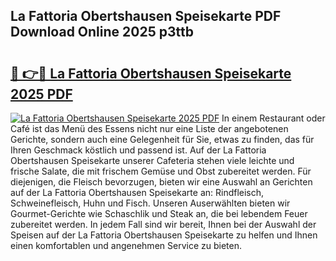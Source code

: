 ## La Fattoria Obertshausen Speisekarte PDF Download Online 2025 p3ttb

# <h2><a href="http://gc73pit.nevu.top/?p=La+Fattoria+Obertshausen+Speisekarte">🔗 👉🔴 La Fattoria Obertshausen Speisekarte 2025 PDF</a></h2>

[![La Fattoria Obertshausen Speisekarte 2025 PDF](https://i.imgur.com/dBaPXMq.png)](http://gc73pit.nevu.top/?p=La+Fattoria+Obertshausen+Speisekarte)
In einem Restaurant oder Café ist das Menü des Essens nicht nur eine Liste der angebotenen Gerichte, sondern auch eine Gelegenheit für Sie, etwas zu finden, das für Ihren Geschmack köstlich und passend ist. Auf der La Fattoria Obertshausen Speisekarte unserer Cafeteria stehen viele leichte und frische Salate, die mit frischem Gemüse und Obst zubereitet werden. Für diejenigen, die Fleisch bevorzugen, bieten wir eine Auswahl an Gerichten auf der La Fattoria Obertshausen Speisekarte an: Rindfleisch, Schweinefleisch, Huhn und Fisch. Unseren Auserwählten bieten wir Gourmet-Gerichte wie Schaschlik und Steak an, die bei lebendem Feuer zubereitet werden. In jedem Fall sind wir bereit, Ihnen bei der Auswahl der Speisen auf der La Fattoria Obertshausen Speisekarte zu helfen und Ihnen einen komfortablen und angenehmen Service zu bieten.
